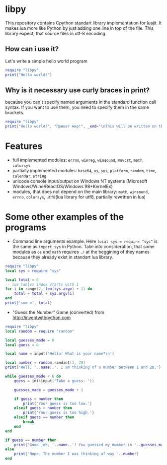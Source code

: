 # libpy
This repository contains Cpython standart library implementation for luajit. It makes lua more like Python by just adding one line in top of the file. This library expect, that source files in utf-8 encoding
## How can i use it?
Let's write a simple hello world program
```lua
require "libpy"
print{"Hello world!"}
```
## Why is it necessary use curly braces in print?
because you can't specify named arguments in the standard function call syntax. If you want to use them, you need to specify them in the same brackets.
```lua
require "libpy"
print{"Hello world!", "Привет мир!", _end="\nThis will be written on the new line!\n"}
```
# Features
- full implemented modules: `errno`, `winreg`, `winsound`, `msvcrt`, `math`, `colorsys`
- partially implemented modules: `base64`, `os`, `sys`, `platform`, `random`, `time`, `calendar`, `string`
- unicode console input/output on Windows NT systems (Microsoft Windows/Wine/ReactOS/Windows 98+KernelEx)
- modules, that does not depend on the main library: `math`, `winsound`, `errno`, `colorsys`, `utf8`(lua library for utf8, partially rewritten in lua)
# Some other examples of the programs
- Command line arguments example. Here `local sys = require "sys"` is the same as `import sys` in Python. Take into consideration, that some modules as `os` and `math` requires `./` at the beggining of they names because they already exist in standart lua library.
```lua
require "libpy"
local sys = require "sys"

local total = 0
-- lua tables index starts with 1
for i in range(2, len(sys.argv) + 1) do
    total = total + sys.argv[i]
end
print{'sum =', total}
```
- "Guess the Number" Game (converted) from http://inventwithpython.com
```lua
require "libpy"
local random = require "random"

local guesses_made = 0
local guess = 0

local name = input('Hello! What is your name?\n')

local number = random.randint(1, 20)
print{'Well, '..name..', I am thinking of a number between 1 and 20.'}

while guesses_made < 6 do
    guess = int(input('Take a guess: '))

    guesses_made = guesses_made + 1

    if guess < number then
        print{'Your guess is too low.'}
    elseif guess > number then
        print{'Your guess is too high.'}
    elseif guess == number then
        break
    end
end

if guess == number then
    print{'Good job, '..name..'! You guessed my number in '..guesses_made..' guesses!'}
else
    print{'Nope. The number I was thinking of was '..number}
end
```
